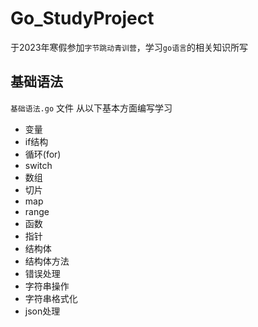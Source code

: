 # Go_StudyProject

于2023年寒假参加`字节跳动青训营`，学习`go语言`的相关知识所写

## 基础语法

`基础语法.go` 文件 从以下基本方面编写学习

* 变量
* if结构
* 循环(for)
* switch
* 数组
* 切片
* map
* range
* 函数
* 指针
* 结构体
* 结构体方法
* 错误处理
* 字符串操作
* 字符串格式化
* json处理

